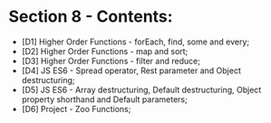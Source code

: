 # Section 8 - Contents: 

* [D1] Higher Order Functions - forEach, find, some and every; 
* [D2] Higher Order Functions - map and sort; 
* [D3] Higher Order Functions - filter and reduce; 
* [D4] JS ES6 - Spread operator, Rest parameter and Object destructuring; 
* [D5] JS ES6 - Array destructuring, Default destructuring, Object property shorthand and Default parameters; 
* [D6] Project - Zoo Functions; 

